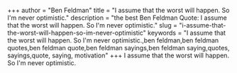 +++
author = "Ben Feldman"
title = "I assume that the worst will happen. So I'm never optimistic."
description = "the best Ben Feldman Quote: I assume that the worst will happen. So I'm never optimistic."
slug = "i-assume-that-the-worst-will-happen-so-im-never-optimistic"
keywords = "I assume that the worst will happen. So I'm never optimistic.,ben feldman,ben feldman quotes,ben feldman quote,ben feldman sayings,ben feldman saying,quotes, sayings,quote, saying, motivation"
+++
I assume that the worst will happen. So I'm never optimistic.

